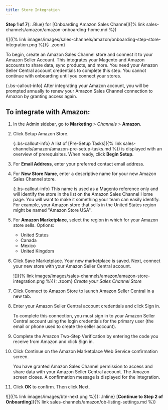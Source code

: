 ```yaml
---
title: Store Integration 
---
```



**Step 1 of 7**{: .Blue} for [Onboarding Amazon Sales Channel]({% link sales-channels/amazon/amazon-onboarding-home.md %})

![]({% link images/images/sales-channels/amazon/onboarding-step-store-integration.png %}){: .zoom}

To begin, create an Amazon Sales Channel store and connect it to your Amazon Seller Account. This integrates your Magento and Amazon accounts to share data, sync products, and more. You need your Amazon Seller Central account credentials to complete this step. You cannot continue with onboarding until you connect your stores.

{:.bs-callout-info}
After integrating your Amazon account, you will be prompted annually to renew your Amazon Sales Channel connection to Amazon by granting access again.

## To integrate with Amazon:

1. In the Admin sidebar, go to **Marketing** > _Channels_ > **Amazon**.

1. Click <span class="btn">Setup Amazon Store</span>.

   {:.bs-callout-info}
   A list of [Pre-Setup Tasks]({% link sales-channels/amazon/amazon-pre-setup-tasks.md %}) is displayed with an overview of prerequisites. When ready, click **Begin Setup**.

1. For **Email Address**, enter your preferred contact email address.

1. For **New Store Name**, enter a descriptive name for your new Amazon Sales Channel store.

   {:.bs-callout-info}
   This name is used as a Magento reference only and will identify the store in the list on the Amazon Sales Channel Home page. You will want to make it something your team can easily identify. For example, your Amazon store that sells in the United States region might be named "Amazon Store USA".

1. For **Amazon Marketplace**, select the region in which for your Amazon store sells. Options:

    - United States
    - Canada
    - Mexico
    - United Kingdom

1. Click <span class="btn">Save Marketplace</span>. Your new marketplace is saved. Next, connect your new store with your Amazon Seller Central account.

    ![]({% link images/images/sales-channels/amazon/amazon-store-integration.png %}){: .zoom}
    _Create your Sales Channel Store_

1. Click <span class="btn">Connect to Amazon Store</span> to launch Amazon Seller Central in a new tab.

1. Enter your Amazon Seller Central account credentials and click <span class="btn">Sign in</span>.

   To complete this connection, you must sign in to your Amazon Seller Central account using the login credentials for the primary user (the email or phone used to create the seller account).

1. Complete the Amazon Two-Step Verification by entering the code you receive from Amazon and click <span class="btn">Sign in</span>.

1. Click <span class="btn">Continue</span> on the Amazon Marketplace Web Service confirmation screen.

   You have granted Amazon Sales Channel permission to access and share data with your Amazon Seller Central account. The Amazon screen closes. A confirmation message is displayed for the integration.

1. Click **OK** to confirm. Then click <span class="btn">Next</span>.

![]({% link images/images/btn-next.png %}){: .Inline} [**Continue to Step 2 of Onboarding**]({% link sales-channels/amazon/ob-listing-settings.md %})
